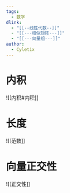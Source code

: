 ```yaml
---
tags:
  - 数学
dlink:
  - "[[--线性代数--]]"
  - "[[---相似矩阵---]]"
  - "[[---向量组---]]"
author:
  - Cyletix
---
```

# 内积
![[内积#内积]]

# 长度
![[范数]]

# 向量正交性
![[正交性]]